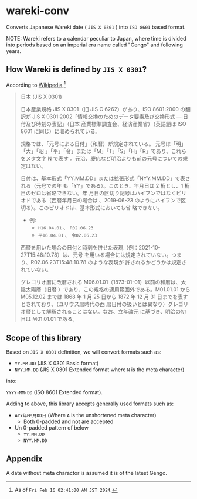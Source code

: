 # wareki-conv

Converts Japanese Wareki date ( `JIS X 0301` ) into `ISO 8601` based format.

NOTE: Wareki refers to a calendar peculiar to Japan, where time is divided into
periods based on an imperial era name called "Gengo" and following years.

## How Wareki is defined by `JIS X 0301`?

According to
[Wikipedia](<https://ja.wikipedia.org/wiki/ISO_8601#%E6%97%A5%E6%9C%AC_(JIS_X_0301)>),[^1]

[^1]: As of `Fri Feb 16 02:41:00 AM JST 2024`.

> 日本 (JIS X 0301)
>
> 日本産業規格 JIS X 0301（旧 JIS C 6262）があり、ISO 8601:2000 の翻訳が JIS X
> 0301:2002「情報交換のためのデータ要素及び交換形式 ― 日付及び時刻の表記」（日本
> 産業標準調査会、経済産業省）（英語題は ISO 8601 に同じ）に収められている。
>
> 規格では、「元号による日付」（和暦）が規定されている。 元号は「明」「大」「昭
> 」「平」「令」または「M」「T」「S」「H」「R」であり、これらをメタ文字 N で表す
> 。元治、慶応など明治よりも前の元号についての規定はない。
>
> 日付は、基本形式「YY.MM.DD」または拡張形式「NYY.MM.DD」で表される（元号での年
> も「YY」である）。このとき、年月日は 2 桁とし、1 桁目のゼロは省略できない。年
> 月日の区切り記号はハイフンではなくピリオドである（西暦年月日の場合は
> 、2019-06-23 のようにハイフンで区切る）。このピリオドは、基本形式においても省
> 略できない。
>
> - 例:
>   - `H16.04.01` 、 `R02.06.23`
>   - `平16.04.01` 、 `令02.06.23`
>
> 西暦を用いた場合の日付と時刻を併せた表現（例：2021-10-27T15:48:10.78）は、元号
> を用いる場合には規定されていない。つまり、R02.06.23T15:48:10.78 のような表現が
> 許されるかどうかは規定されていない。
>
> グレゴリオ暦に改暦される M06.01.01（1873-01-01）以前の和暦は、太陰太陽暦（旧暦
> ）であり、この規格の適用範囲外である。M01.01.01 から M05.12.02 までは 1868 年
> 1 月 25 日から 1872 年 12 月 31 日までを表すとされており、（ユリウス暦時代の西
> 暦日付の扱いとは異なり）グレゴリオ暦として解釈されることはない。なお、立年改元
> に基づき、明治の初日は M01.01.01 である。

## Scope of this library

Based on `JIS X 0301` definition, we will convert formats such as:

- `YY.MM.DD` (JIS X 0301 Basic format)
- `NYY.MM.DD` (JIS X 0301 Extended format where `N` is the meta character)

into:

`YYYY-MM-DD` (ISO 8601 Extended format).

Adding to above, this library accepts generally used formats such as:

- `AYY年MM月DD日` (Where `A` is the unshortened meta character)
  - Both 0-padded and not are accepted
- Un 0-padded pattern of below
  - `YY.MM.DD`
  - `NYY.MM.DD`

## Appendix

A date without meta charactor is assumed it is of the latest Gengo.
